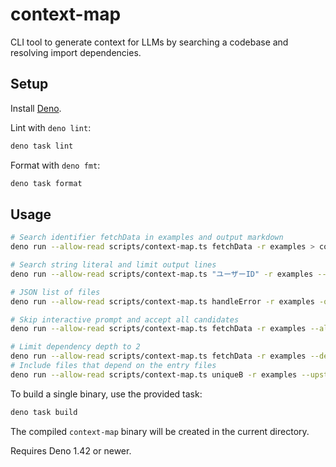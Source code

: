 # context-map

CLI tool to generate context for LLMs by searching a codebase and resolving
import dependencies.

## Setup

Install [Deno](https://deno.land/).

Lint with `deno lint`:

```bash
deno task lint
```

Format with `deno fmt`:

```bash
deno task format
```

## Usage

```bash
# Search identifier fetchData in examples and output markdown
deno run --allow-read scripts/context-map.ts fetchData -r examples > context.md

# Search string literal and limit output lines
deno run --allow-read scripts/context-map.ts "ユーザーID" -r examples --literal -m 120 -o markdown

# JSON list of files
deno run --allow-read scripts/context-map.ts handleError -r examples -o json > files.json

# Skip interactive prompt and accept all candidates
deno run --allow-read scripts/context-map.ts fetchData -r examples --all

# Limit dependency depth to 2
deno run --allow-read scripts/context-map.ts fetchData -r examples --depth 2
# Include files that depend on the entry files
deno run --allow-read scripts/context-map.ts uniqueB -r examples --upstream -a -o markdown
```

To build a single binary, use the provided task:

```bash
deno task build
```

The compiled `context-map` binary will be created in the current directory.

Requires Deno 1.42 or newer.
